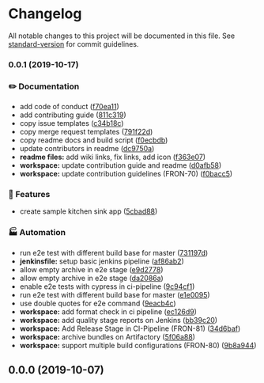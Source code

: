 # Changelog

All notable changes to this project will be documented in this file. See [standard-version](https://github.com/conventional-changelog/standard-version) for commit guidelines.

### 0.0.1 (2019-10-17)


### ✏️ Documentation

* add code of conduct ([f70ea11](https://gitlab.schaeffler.com/frontend-schaeffler/schaeffler-frontend/commit/f70ea11))
* add contributing guide ([811c319](https://gitlab.schaeffler.com/frontend-schaeffler/schaeffler-frontend/commit/811c319))
* copy issue templates ([c34b18c](https://gitlab.schaeffler.com/frontend-schaeffler/schaeffler-frontend/commit/c34b18c))
* copy merge request templates ([791f22d](https://gitlab.schaeffler.com/frontend-schaeffler/schaeffler-frontend/commit/791f22d))
* copy readme docs and build script ([f0ecbdb](https://gitlab.schaeffler.com/frontend-schaeffler/schaeffler-frontend/commit/f0ecbdb))
* update contributors in readme ([dc9750a](https://gitlab.schaeffler.com/frontend-schaeffler/schaeffler-frontend/commit/dc9750a))
* **readme files:** add wiki links, fix links, add icon ([f363e07](https://gitlab.schaeffler.com/frontend-schaeffler/schaeffler-frontend/commit/f363e07))
* **workspace:** update contribution guide and readme ([d0afb58](https://gitlab.schaeffler.com/frontend-schaeffler/schaeffler-frontend/commit/d0afb58))
* **workspace:** update contribution guidelines (FRON-70) ([f0bacc5](https://gitlab.schaeffler.com/frontend-schaeffler/schaeffler-frontend/commit/f0bacc5))


### 🎸 Features

* create sample kitchen sink app ([5cbad88](https://gitlab.schaeffler.com/frontend-schaeffler/schaeffler-frontend/commit/5cbad88))


### 🏭 Automation

* run e2e test with different build base for master ([731197d](https://gitlab.schaeffler.com/frontend-schaeffler/schaeffler-frontend/commit/731197d))
* **jenkinsfile:** setup basic jenkins pipeline ([af86ab2](https://gitlab.schaeffler.com/frontend-schaeffler/schaeffler-frontend/commit/af86ab2))
* allow empty archive in e2e stage ([e9d2778](https://gitlab.schaeffler.com/frontend-schaeffler/schaeffler-frontend/commit/e9d2778))
* allow empty archive in e2e stage ([da2086a](https://gitlab.schaeffler.com/frontend-schaeffler/schaeffler-frontend/commit/da2086a))
* enable e2e tests with cypress in ci-pipeline ([9c94cf1](https://gitlab.schaeffler.com/frontend-schaeffler/schaeffler-frontend/commit/9c94cf1))
* run e2e test with different build base for master ([e1e0095](https://gitlab.schaeffler.com/frontend-schaeffler/schaeffler-frontend/commit/e1e0095))
* use double quotes for e2e command ([9eacb4c](https://gitlab.schaeffler.com/frontend-schaeffler/schaeffler-frontend/commit/9eacb4c))
* **workspace:** add format check in ci pipeline ([ec126d9](https://gitlab.schaeffler.com/frontend-schaeffler/schaeffler-frontend/commit/ec126d9))
* **workspace:** add quality stage reports on Jenkins ([bb39c20](https://gitlab.schaeffler.com/frontend-schaeffler/schaeffler-frontend/commit/bb39c20))
* **workspace:** Add Release Stage in CI-Pipeline (FRON-81) ([34d6baf](https://gitlab.schaeffler.com/frontend-schaeffler/schaeffler-frontend/commit/34d6baf))
* **workspace:** archive bundles on Artifactory ([5f06a88](https://gitlab.schaeffler.com/frontend-schaeffler/schaeffler-frontend/commit/5f06a88))
* **workspace:** support multiple build configurations (FRON-80) ([9b8a944](https://gitlab.schaeffler.com/frontend-schaeffler/schaeffler-frontend/commit/9b8a944))

## 0.0.0 (2019-10-07)
